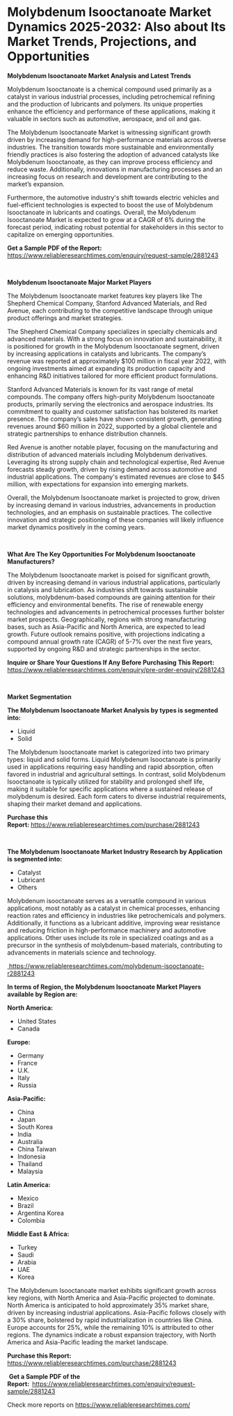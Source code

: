 <p><h1>Molybdenum Isooctanoate Market Dynamics 2025-2032: Also about Its Market Trends, Projections, and Opportunities</h1></p><p><strong>Molybdenum Isooctanoate Market Analysis and Latest Trends</strong></p>
<p><p>Molybdenum Isooctanoate is a chemical compound used primarily as a catalyst in various industrial processes, including petrochemical refining and the production of lubricants and polymers. Its unique properties enhance the efficiency and performance of these applications, making it valuable in sectors such as automotive, aerospace, and oil and gas.</p><p>The Molybdenum Isooctanoate Market is witnessing significant growth driven by increasing demand for high-performance materials across diverse industries. The transition towards more sustainable and environmentally friendly practices is also fostering the adoption of advanced catalysts like Molybdenum Isooctanoate, as they can improve process efficiency and reduce waste. Additionally, innovations in manufacturing processes and an increasing focus on research and development are contributing to the market’s expansion.</p><p>Furthermore, the automotive industry's shift towards electric vehicles and fuel-efficient technologies is expected to boost the use of Molybdenum Isooctanoate in lubricants and coatings. Overall, the Molybdenum Isooctanoate Market is expected to grow at a CAGR of 6% during the forecast period, indicating robust potential for stakeholders in this sector to capitalize on emerging opportunities.</p></p>
<p><strong>Get a Sample PDF of the Report:&nbsp;</strong> <a href="https://www.reliableresearchtimes.com/enquiry/request-sample/2881243?utm_campaign=3320&utm_medium=2&utm_source=Github&utm_content=ia&utm_term=12032025&utm_id=molybdenum-isooctanoate">https://www.reliableresearchtimes.com/enquiry/request-sample/2881243</a></p>
<p>&nbsp;</p>
<p><strong>Molybdenum Isooctanoate Major Market Players</strong></p>
<p><p>The Molybdenum Isooctanoate market features key players like The Shepherd Chemical Company, Stanford Advanced Materials, and Red Avenue, each contributing to the competitive landscape through unique product offerings and market strategies. </p><p>The Shepherd Chemical Company specializes in specialty chemicals and advanced materials. With a strong focus on innovation and sustainability, it is positioned for growth in the Molybdenum Isooctanoate segment, driven by increasing applications in catalysts and lubricants. The company’s revenue was reported at approximately $100 million in fiscal year 2022, with ongoing investments aimed at expanding its production capacity and enhancing R&D initiatives tailored for more efficient product formulations.</p><p>Stanford Advanced Materials is known for its vast range of metal compounds. The company offers high-purity Molybdenum Isooctanoate products, primarily serving the electronics and aerospace industries. Its commitment to quality and customer satisfaction has bolstered its market presence. The company’s sales have shown consistent growth, generating revenues around $60 million in 2022, supported by a global clientele and strategic partnerships to enhance distribution channels. </p><p>Red Avenue is another notable player, focusing on the manufacturing and distribution of advanced materials including Molybdenum derivatives. Leveraging its strong supply chain and technological expertise, Red Avenue forecasts steady growth, driven by rising demand across automotive and industrial applications. The company's estimated revenues are close to $45 million, with expectations for expansion into emerging markets.</p><p>Overall, the Molybdenum Isooctanoate market is projected to grow, driven by increasing demand in various industries, advancements in production technologies, and an emphasis on sustainable practices. The collective innovation and strategic positioning of these companies will likely influence market dynamics positively in the coming years.</p></p>
<p>&nbsp;</p>
<p><strong>What Are The Key Opportunities For Molybdenum Isooctanoate Manufacturers?</strong></p>
<p><p>The Molybdenum Isooctanoate market is poised for significant growth, driven by increasing demand in various industrial applications, particularly in catalysis and lubrication. As industries shift towards sustainable solutions, molybdenum-based compounds are gaining attention for their efficiency and environmental benefits. The rise of renewable energy technologies and advancements in petrochemical processes further bolster market prospects. Geographically, regions with strong manufacturing bases, such as Asia-Pacific and North America, are expected to lead growth. Future outlook remains positive, with projections indicating a compound annual growth rate (CAGR) of 5-7% over the next five years, supported by ongoing R&D and strategic partnerships in the sector.</p></p>
<p><strong>Inquire or Share Your Questions If Any Before Purchasing This Report:</strong> <a href="https://www.reliableresearchtimes.com/enquiry/pre-order-enquiry/2881243?utm_campaign=3320&utm_medium=2&utm_source=Github&utm_content=ia&utm_term=12032025&utm_id=molybdenum-isooctanoate">https://www.reliableresearchtimes.com/enquiry/pre-order-enquiry/2881243</a></p>
<p>&nbsp;</p>
<p><strong>Market Segmentation</strong></p>
<p><strong>The Molybdenum Isooctanoate Market Analysis by types is segmented into:</strong></p>
<p><ul><li>Liquid</li><li>Solid</li></ul></p>
<p><p>The Molybdenum Isooctanoate market is categorized into two primary types: liquid and solid forms. Liquid Molybdenum Isooctanoate is primarily used in applications requiring easy handling and rapid absorption, often favored in industrial and agricultural settings. In contrast, solid Molybdenum Isooctanoate is typically utilized for stability and prolonged shelf life, making it suitable for specific applications where a sustained release of molybdenum is desired. Each form caters to diverse industrial requirements, shaping their market demand and applications.</p></p>
<p><strong>Purchase this Report:&nbsp;</strong><a href="https://www.reliableresearchtimes.com/purchase/2881243?utm_campaign=3320&utm_medium=2&utm_source=Github&utm_content=ia&utm_term=12032025&utm_id=molybdenum-isooctanoate">https://www.reliableresearchtimes.com/purchase/2881243</a></p>
<p>&nbsp;</p>
<p><strong>The Molybdenum Isooctanoate Market Industry Research by Application is segmented into:</strong></p>
<p><ul><li>Catalyst</li><li>Lubricant</li><li>Others</li></ul></p>
<p><p>Molybdenum isooctanoate serves as a versatile compound in various applications, most notably as a catalyst in chemical processes, enhancing reaction rates and efficiency in industries like petrochemicals and polymers. Additionally, it functions as a lubricant additive, improving wear resistance and reducing friction in high-performance machinery and automotive applications. Other uses include its role in specialized coatings and as a precursor in the synthesis of molybdenum-based materials, contributing to advancements in materials science and technology.</p></p>
<p><a href="https://www.reliableresearchtimes.com/molybdenum-isooctanoate-r2881243?utm_campaign=3320&utm_medium=2&utm_source=Github&utm_content=ia&utm_term=12032025&utm_id=molybdenum-isooctanoate">&nbsp;https://www.reliableresearchtimes.com/molybdenum-isooctanoate-r2881243</a></p>
<p><strong>In terms of Region, the Molybdenum Isooctanoate Market Players available by Region are:</strong></p>
<p>
    <p> <strong> North America: </strong>
        <ul>
            <li>United States</li>
            <li>Canada</li>
        </ul>
        </p> 
    <p> <strong> Europe: </strong>
        <ul>
            <li>Germany</li>
            <li>France</li>
            <li>U.K.</li>
            <li>Italy</li>
            <li>Russia</li>
        </ul>
        </p> 
    <p> <strong> Asia-Pacific: </strong>
        <ul>
            <li>China</li>
            <li>Japan</li>
            <li>South Korea</li>
            <li>India</li>
            <li>Australia</li>
            <li>China Taiwan</li>
            <li>Indonesia</li>
            <li>Thailand</li>
            <li>Malaysia</li>
        </ul>
        </p> 
    <p> <strong> Latin America: </strong>
        <ul>
            <li>Mexico</li>
            <li>Brazil</li>
            <li>Argentina Korea</li>
            <li>Colombia</li>
        </ul>
        </p> 
    <p> <strong> Middle East & Africa: </strong>
        <ul>
            <li>Turkey</li>
            <li>Saudi</li>
            <li>Arabia</li>
            <li>UAE</li>
            <li>Korea</li>
        </ul>
    </p>
    </p>
<p><p>The Molybdenum Isooctanoate market exhibits significant growth across key regions, with North America and Asia-Pacific projected to dominate. North America is anticipated to hold approximately 35% market share, driven by increasing industrial applications. Asia-Pacific follows closely with a 30% share, bolstered by rapid industrialization in countries like China. Europe accounts for 25%, while the remaining 10% is attributed to other regions. The dynamics indicate a robust expansion trajectory, with North America and Asia-Pacific leading the market landscape.</p></p>
<p><strong>Purchase this Report: </strong><a href="https://www.reliableresearchtimes.com/purchase/2881243?utm_campaign=3320&utm_medium=2&utm_source=Github&utm_content=ia&utm_term=12032025&utm_id=molybdenum-isooctanoate">https://www.reliableresearchtimes.com/purchase/2881243</a></p>
<p>&nbsp;<strong>Get a Sample PDF of the Report:&nbsp;&nbsp;</strong><a href="https://www.reliableresearchtimes.com/enquiry/request-sample/2881243?utm_campaign=3320&utm_medium=2&utm_source=Github&utm_content=ia&utm_term=12032025&utm_id=molybdenum-isooctanoate">https://www.reliableresearchtimes.com/enquiry/request-sample/2881243</a></p>
<p><strong></strong></p>
<p>Check more reports on <a href="https://www.reliableresearchtimes.com/?utm_campaign=3320&utm_medium=2&utm_source=Github&utm_content=ia&utm_term=12032025&utm_id=molybdenum-isooctanoate">https://www.reliableresearchtimes.com/</a></p>